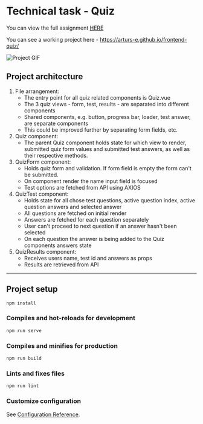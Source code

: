 # Technical task - Quiz

You can view the full assignment [HERE](./Front-end_Developer_Technical_task.pdf)

You can see a working project here - https://arturs-e.github.io/frontend-quiz/

![Project GIF](./frontend-quiz.gif)

## Project architecture

1. File arrangement:
   - The entry point for all quiz related components is Quiz.vue
   - The 3 quiz views - form, test, results - are separated into different components
   - Shared components, e.g. button, progress bar, loader, test answer, are separate components
   - This could be improved further by separating form fields, etc.
2. Quiz component:
   - The parent Quiz component holds state for which view to render, 
   submitted quiz form values and submitted test answers, as well as their respective methods.
3. QuizForm component:
   - Holds quiz form and validation. If form field is empty the form can't be submitted.
   - On component render the name input field is focused
   - Test options are fetched from API using AXIOS
4. QuizTest component:
   - Holds state for all chose test questions, active question index, 
   active question answers and selected answer
   - All questions are fetched on initial render
   - Answers are fetched for each question separately
   - User can't proceed to next question if an answer hasn't been selected
   - On each question the answer is being added to the Quiz components answers state
5. QuizResults component:
   - Receives users name, test id and answers as props
   - Results are retrieved from API

---

## Project setup
```
npm install
```

### Compiles and hot-reloads for development
```
npm run serve
```

### Compiles and minifies for production
```
npm run build
```

### Lints and fixes files
```
npm run lint
```

### Customize configuration
See [Configuration Reference](https://cli.vuejs.org/config/).
